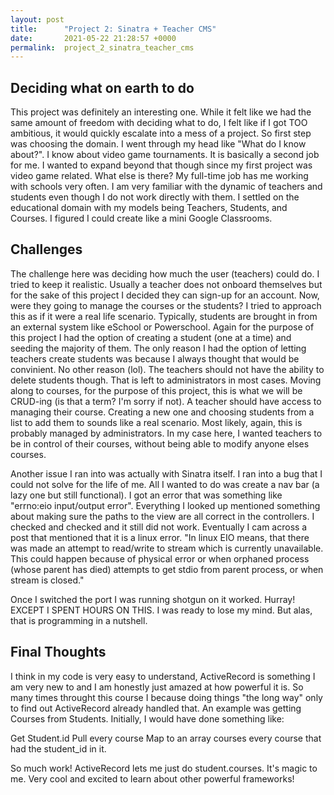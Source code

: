 ```yaml
---
layout: post
title:      "Project 2: Sinatra + Teacher CMS"
date:       2021-05-22 21:28:57 +0000
permalink:  project_2_sinatra_teacher_cms
---
```



## Deciding what on earth to do
This project was definitely an interesting one. While it felt like we had the same amount of freedom with deciding what to do, I felt like if I got TOO ambitious, it would quickly escalate into a mess of a project. So first step was choosing the domain. I went through my head like "What do I know about?". I know about video game tournaments. It is basically a second job for me. I wanted to expand beyond that though since my first project was video game related. What else is there? My full-time job has me working with schools very often. I am very familiar with the dynamic of teachers and students even though I do not work directly with them. I settled on the educational domain with my models being Teachers, Students, and Courses. I figured I could create like a mini Google Classrooms. 

## Challenges
The challenge here was deciding how much the user (teachers) could do. I tried to keep it realistic. Usually a teacher does not onboard themselves but for the sake of this project I decided they can sign-up for an account. Now, were they going to manage the courses or the students? I tried to approach this as if it were a real life scenario. Typically, students are brought in from an external system like eSchool or Powerschool. Again for the purpose of this project I had the option of creating a student (one at a time) and seeding the majority of them. The only reason I had the option of letting teachers create students was because I always thought that would be convinient. No other reason (lol). The teachers should not have the ability to delete students though. That is left to administrators in most cases. Moving along to courses, for the purpose of this project, this is what we will be CRUD-ing (is that a term? I'm sorry if not). A teacher should have access to managing their course. Creating a new one and choosing students from a list to add them to sounds like a real scenario. Most likely, again, this is probably managed by administrators. In my case here, I wanted teachers to be in control of their courses, without being able to modify anyone elses courses. 

Another issue I ran into was actually with Sinatra itself. I ran into a bug that I could not solve for the life of me. All I wanted to do was create a nav bar (a lazy one but still functional). I got an error that was something like "errno:eio input/output error". Everything I looked up mentioned something about making sure the paths to the view are all correct in the controllers. I checked and checked and it still did not work. Eventually I cam across a post that mentioned that it is a linux error. "In linux EIO means, that there was made an attempt to read/write to stream which is currently unavailable. This could happen because of physical error or when orphaned process (whose parent has died) attempts to get stdio from parent process, or when stream is closed."

Once I switched the port I was running shotgun on it worked. Hurray! EXCEPT I SPENT HOURS ON THIS. I was ready to lose my mind. But alas, that is programming in a nutshell. 


## Final Thoughts
I think in my code is very easy to understand, ActiveRecord is something I am very new to and I am honestly just amazed at how powerful it is. So many times throught this course I because doing things "the long way" only to find out ActiveRecord already handled that. An example was getting Courses from Students. Initially, I would have done something like:

Get Student.id
Pull every course
Map to an array courses every course that had the student_id in it. 

So much work! ActiveRecord lets me just do student.courses. It's magic to me. Very cool and excited to learn about other powerful frameworks!
